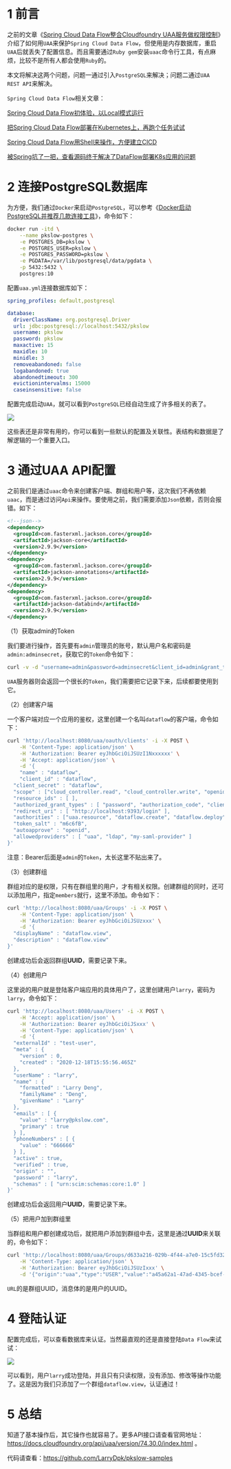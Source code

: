 # 1 前言

之前的文章《[Spring Cloud Data Flow整合Cloudfoundry UAA服务做权限控制](https://www.pkslow.com/archives/spring-cloud-dataflow-uaa)》介绍了如何用`UAA`来保护`Spring Cloud Data Flow`，但使用是内存数据库，重启`UAA`后就丢失了配置信息。而且需要通过`Ruby gem`安装`uaac`命令行工具，有点麻烦，比较不是所有人都会使用`Ruby`的。

本文将解决这两个问题，问题一通过引入`PostgreSQL`来解决；问题二通过`UAA REST API`来解决。



`Spring Cloud Data Flow`相关文章：

[Spring Cloud Data Flow初体验，以Local模式运行](https://www.pkslow.com/archives/spring-cloud-data-flow)

[把Spring Cloud Data Flow部署在Kubernetes上，再跑个任务试试](https://www.pkslow.com/archives/spring-cloud-data-flow-on-kubernetes)

[Spring Cloud Data Flow用Shell来操作，方便建立CICD](https://www.pkslow.com/archives/spring-cloud-dataflow-shell)

[被Spring坑了一把，查看源码终于解决了DataFlow部署K8s应用的问题](https://www.pkslow.com/archives/spring-cloud-dataflow-affinity)



# 2 连接PostgreSQL数据库

为方便，我们通过`Docker`来启动`PostgreSQL`，可以参考《[Docker启动PostgreSQL并推荐几款连接工具](https://www.pkslow.com/archives/docker-install-postgres)》，命令如下：

```bash
docker run -itd \
    --name pkslow-postgres \
    -e POSTGRES_DB=pkslow \
    -e POSTGRES_USER=pkslow \
    -e POSTGRES_PASSWORD=pkslow \
    -e PGDATA=/var/lib/postgresql/data/pgdata \
    -p 5432:5432 \
    postgres:10
```



配置`uaa.yml`连接数据库如下：

```yaml
spring_profiles: default,postgresql

database:
  driverClassName: org.postgresql.Driver
  url: jdbc:postgresql://localhost:5432/pkslow
  username: pkslow
  password: pkslow
  maxactive: 15
  maxidle: 10
  minidle: 3
  removeabandoned: false
  logabandoned: true
  abandonedtimeout: 300
  evictionintervalms: 15000
  caseinsensitive: false
```



配置完成启动`UAA`，就可以看到`PostgreSQL`已经自动生成了许多相关的表了。

![](https://pkslow.oss-cn-shenzhen.aliyuncs.com/images/2020/12/spring-cloud-dataflow-uaa-api.postgresql.png)



这些表还是非常有用的，你可以看到一些默认的配置及关联性。表结构和数据是了解逻辑的一个重要入口。



# 3 通过UAA API配置

之前我们是通过`uaac`命令来创建客户端、群组和用户等，这次我们不再依赖`uaac`，而是通过访问`Api`来操作。要使用之前，我们需要添加`Json`依赖，否则会报错。如下：

```xml
<!--json-->
<dependency>
  <groupId>com.fasterxml.jackson.core</groupId>
  <artifactId>jackson-core</artifactId>
  <version>2.9.9</version>
</dependency>
<dependency>
  <groupId>com.fasterxml.jackson.core</groupId>
  <artifactId>jackson-annotations</artifactId>
  <version>2.9.9</version>
</dependency>
<dependency>
  <groupId>com.fasterxml.jackson.core</groupId>
  <artifactId>jackson-databind</artifactId>
  <version>2.9.9</version>
</dependency>
```



（1）获取admin的Token

我们要进行操作，首先要有`admin`管理员的账号，默认用户名和密码是`admin:adminsecret`，获取它的`Token`命令如下：

```bash
curl -v -d "username=admin&password=adminsecret&client_id=admin&grant_type=client_credentials" -u "admin:adminsecret" http://localhost:8080/uaa/oauth/token
```

`UAA`服务器则会返回一个很长的`Token`，我们需要把它记录下来，后续都要使用到它。



（2）创建客户端

一个客户端对应一个应用的鉴权，这里创建一个名叫`dataflow`的客户端，命令如下：

```bash
curl 'http://localhost:8080/uaa/oauth/clients' -i -X POST \
    -H 'Content-Type: application/json' \
    -H 'Authorization: Bearer eyJhbGciOiJSUzI1Nxxxxxx' \
    -H 'Accept: application/json' \
    -d '{
    "name" : "dataflow",
    "client_id" : "dataflow",
  "client_secret" : "dataflow",
  "scope" : ["cloud_controller.read", "cloud_controller.write", "openid", "password.write", "scim.userids", "sample.create", "sample.view", "dataflow.create", "dataflow.deploy", "dataflow.destroy", "dataflow.manage", "dataflow.modify", "dataflow.schedule", "dataflow.view"],
  "resource_ids" : [ ],
  "authorized_grant_types" : [ "password", "authorization_code", "client_credentials", "refresh_token" ],
  "redirect_uri" : [ "http://localhost:9393/login" ],
  "authorities" : ["uaa.resource", "dataflow.create", "dataflow.deploy", "dataflow.destroy", "dataflow.manage", "dataflow.modify", "dataflow.schedule", "dataflow.view", "sample.view", "sample.create"],
  "token_salt" : "m6c6fB",
  "autoapprove" : "openid",
  "allowedproviders" : [ "uaa", "ldap", "my-saml-provider" ]
}'
```

注意：Bearer后面是`admin`的`Token`，太长这里不贴出来了。



（3）创建群组

群组对应的是权限，只有在群组里的用户，才有相关权限。创建群组的同时，还可以添加用户，指定`members`就行，这里不添加。命令如下：

```bash
curl 'http://localhost:8080/uaa/Groups' -i -X POST \
    -H 'Content-Type: application/json' \
    -H 'Authorization: Bearer eyJhbGciOiJSUzxxx' \
    -d '{
  "displayName" : "dataflow.view",
  "description" : "dataflow.view"
}'
```

创建成功后会返回群组**UUID**，需要记录下来。



（4）创建用户

这里说的用户就是登陆客户端应用的具体用户了，这里创建用户`larry`，密码为`larry`，命令如下：

```bash
curl 'http://localhost:8080/uaa/Users' -i -X POST \
    -H 'Accept: application/json' \
    -H 'Authorization: Bearer eyJhbGciOiJSxxx' \
    -H 'Content-Type: application/json' \
    -d '{
  "externalId" : "test-user",
  "meta" : {
    "version" : 0,
    "created" : "2020-12-18T15:55:56.465Z"
  },
  "userName" : "larry",
  "name" : {
    "formatted" : "Larry Deng",
    "familyName" : "Deng",
    "givenName" : "Larry"
  },
  "emails" : [ {
    "value" : "larry@pkslow.com",
    "primary" : true
  } ],
  "phoneNumbers" : [ {
    "value" : "666666"
  } ],
  "active" : true,
  "verified" : true,
  "origin" : "",
  "password" : "larry",
  "schemas" : [ "urn:scim:schemas:core:1.0" ]
}'
```

创建成功后会返回用户**UUID**，需要记录下来。



（5）把用户加到群组里

当群组和用户都创建成功后，就把用户添加到群组中去，这里是通过**UUID**来关联的，命令如下：

```bash
curl 'http://localhost:8080/uaa/Groups/d633a216-029b-4f44-a7e0-15c5fd326ef2/members' -i -X POST \
    -H 'Content-Type: application/json' \
    -H 'Authorization: Bearer eyJhbGciOiJSUzIxxx' \
    -d '{"origin":"uaa","type":"USER","value":"a45a62a1-47ad-4345-bcef-ba12d7fd97e4"}'

```

`URL`的是群组UUID，消息体的是用户的UUID。



# 4 登陆认证

配置完成后，可以查看数据库来认证。当然最直观的还是直接登陆`Data Flow`来试试：

![](https://pkslow.oss-cn-shenzhen.aliyuncs.com/images/2020/12/spring-cloud-dataflow-uaa-api.readonly.png)



可以看到，用户`larry`成功登陆，并且只有只读权限，没有添加、修改等操作功能了。这是因为我们只添加了一个群组`dataflow.view`，认证通过！



# 5 总结

知道了基本操作后，其它操作也就容易了。更多API接口请查看官网地址：https://docs.cloudfoundry.org/api/uaa/version/74.30.0/index.html 。

代码请查看：https://github.com/LarryDpk/pkslow-samples

